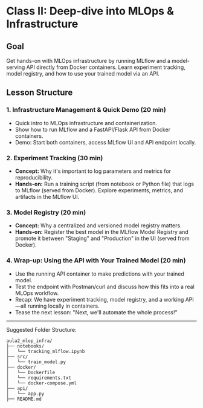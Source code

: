 

# Class II: Deep-dive into MLOps & Infrastructure

## Goal
Get hands-on with MLOps infrastructure by running MLflow and a model-serving API directly from Docker containers. Learn experiment tracking, model registry, and how to use your trained model via an API.

## Lesson Structure

### 1. Infrastructure Management & Quick Demo (20 min)
- Quick intro to MLOps infrastructure and containerization.
- Show how to run MLflow and a FastAPI/Flask API from Docker containers.
- Demo: Start both containers, access MLflow UI and API endpoint locally.

### 2. Experiment Tracking (30 min)
- **Concept:** Why it's important to log parameters and metrics for reproducibility.
- **Hands-on:** Run a training script (from notebook or Python file) that logs to MLflow (served from Docker). Explore experiments, metrics, and artifacts in the MLflow UI.

### 3. Model Registry (20 min)
- **Concept:** Why a centralized and versioned model registry matters.
- **Hands-on:** Register the best model in the MLflow Model Registry and promote it between "Staging" and "Production" in the UI (served from Docker).

### 4. Wrap-up: Using the API with Your Trained Model (20 min)
- Use the running API container to make predictions with your trained model.
- Test the endpoint with Postman/curl and discuss how this fits into a real MLOps workflow.
- Recap: We have experiment tracking, model registry, and a working API—all running locally in containers.
- Tease the next lesson: "Next, we'll automate the whole process!"

---

Suggested Folder Structure:
```
aula2_mlop_infra/
├── notebooks/
│   └── tracking_mlflow.ipynb
├── src/
│   └── train_model.py
├── docker/
│   └── Dockerfile
│   └── requirements.txt
│   └── docker-compose.yml
├── api/
│   └── app.py
├── README.md
```
